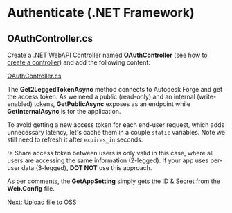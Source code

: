 # Authenticate (.NET Framework)

## OAuthController.cs

Create a .NET WebAPI Controller named **OAuthController** (see [how to create a controller](environment/setup/net_controller)) and add the following content:

[OAuthController.cs](_snippets/viewmodels/net/OAuthController.cs ':include :type=code csharp')

The **Get2LeggedTokenAsync** method connects to Autodesk Forge and get the access token. As we need a public (read-only) and an internal (write-enabled) tokens, **GetPublicAsync** exposes as an endpoint while **GetInternalAsync** is for the application. 

To avoid getting a new access token for each end-user request, which adds unnecessary latency, let's cache them in a couple `static` variables. Note we still need to refresh it after `expires_in` seconds.

!> Share access token between users is only valid in this case, where all users are accessing the same information (2-legged). If your app uses per-user data (3-legged), **DOT NOT** use this approach.

As per comments, the **GetAppSetting** simply gets the ID & Secret from the **Web.Config** file.

Next: [Upload file to OSS](/datamanagement/oss/)